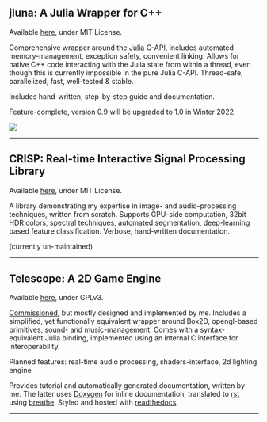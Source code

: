 ## jluna: A Julia Wrapper for C++

Available [here](https://github.com/Clemapfel/jluna), under MIT License.

Comprehensive wrapper around the [Julia](https://julialang.org) C-API, includes automated memory-management, exception
safety, convenient linking. Allows for native C++ code interacting with the Julia state from within a thread, even 
though this  is currently impossible in the pure Julia C-API. Thread-safe, parallelized, fast, well-tested & stable.

Includes hand-written, step-by-step guide and documentation.

Feature-complete, version 0.9 will be upgraded to 1.0 in Winter 2022. 

<img src="https://raw.githubusercontent.com/Clemapfel/jluna/master/header.png" style="position:center;">
<hr>

## CRISP: **R**eal-time **I**nteractive **S**ignal **P**rocessing Library

Available [here](https://github.com/Clemapfel/crisp), under MIT License.

A library demonstrating my expertise in image- and audio-processing techniques, written from scratch. Supports GPU-side
computation, 32bit HDR colors,  spectral techniques, automated segmentation, deep-learning based feature classification.
Verbose, hand-written documentation.

(currently un-maintained)

<hr>

## Telescope: A 2D Game Engine

Available [here](https://github.com/Clemapfel/telescope), under GPLv3.

[Commissioned](https://github.com/jhigginbotham64), but mostly designed and implemented by me. Includes a simplified,
yet functionally equivalent wrapper around Box2D, opengl-based primitives, sound- and music-management. Comes with a
syntax-equivalent Julia binding, implemented using an internal C interface for interoperability.

Planned features: real-time audio processing, shaders-interface, 2d lighting engine

Provides tutorial and automatically generated documentation, written by me. The latter uses [Doxygen](https://doxygen.nl) for inline documentation, 
translated to [rst](https://docutils.sourceforge.io/rst.html) using [breathe](https://breathe.readthedocs.io/en/latest/). Styled and hosted with [readthedocs](https://readthedocs.org).

<hr>

